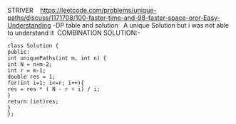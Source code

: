 STRIVER
​
​
​
https://leetcode.com/problems/unique-paths/discuss/1171708/100-faster-time-and-98-faster-space-oror-Easy-Understanding -DP table and solution
​
​
A unique Solution but i was not able to understand it
​
COMBINATION SOLUTION:-
​
```
class Solution {
public:
int uniquePaths(int m, int n) {
int N = n+m-2;
int r = m-1;
double res = 1;
for(int i=1; i<=r; i++){
res = res * ( N - r + i) / i;
}
return (int)res;
}
};
```